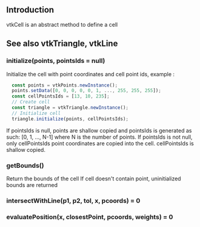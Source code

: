 ## Introduction

vtkCell is an abstract method to define a cell

## See also vtkTriangle, vtkLine

### initialize(points, pointsIds = null)
Initialize the cell with point coordinates and cell point ids, example :
```js
  const points = vtkPoints.newInstance();
  points.setData([0, 0, 0, 0, 0, 1, ..., 255, 255, 255]);
  const cellPointsIds = [13, 10, 235];
  // Create cell
  const triangle = vtkTriangle.newInstance();
  // Initialize cell
  triangle.initialize(points, cellPointsIds);
```
If pointsIds is null, points are shallow copied and pointsIds is
generated as such: [0, 1, ..., N-1] where N is the number of points.
If pointsIds is not null, only cellPointsIds point coordinates are copied
into the cell.
cellPointsIds is shallow copied.

### getBounds()
Return the bounds of the cell
If cell doesn't contain point, uninitialized bounds are returned

### intersectWithLine(p1, p2, tol, x, pcoords) = 0

### evaluatePosition(x, closestPoint, pcoords, weights) = 0
